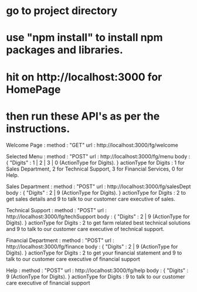 ﻿# go to project directory
# use "npm install" to install npm packages and libraries.
# hit on http://localhost:3000 for HomePage
# then run these API's as per the instructions.

Welcome Page : 
  method : "GET"
  url : http://localhost:3000/fg/welcome


Selected Menu :
  method : "POST"
  url : http://localhost:3000/fg/menu
  body : {
  	"Digits" : 1 | 2 | 3 | 0 (ActionType for Digits).
  }
  actionType for Digits : 1 for Sales Department, 2 for Technical Support, 3 for Financial Services, 0 for Help.


Sales Department :
  method : "POST"
  url : http://localhost:3000/fg/salesDept
  body : {
  	"Digits" : 2 | 9 (ActionType for Digits).
  }
  actionType for Digits : 2 to get sales details and 9 to talk to our customer care executive of sales.


Technical Support :
  method : "POST"
  url : http://localhost:3000/fg/techSupport
  body : {
  	"Digits" : 2 | 9 (ActionType for Digits).
  }
  actionType for Digits : 2 to get farm related best technical solutions and 9 to talk to our customer care executive of technical support.


Financial Department :
  method : "POST"
  url : http://localhost:3000/fg/finance
  body : {
  	"Digits" : 2 | 9 (ActionType for Digits).
  }
  actionType for Digits : 2 to get your financial statement and  9 to talk to our customer care executive of financial support


Help :
  method : "POST"
  url : http://localhost:3000/fg/help
  body : {
  	"Digits" : 9 (ActionType for Digits).
  }
  actionType for Digits : 9 to talk to our customer care executive of financial support